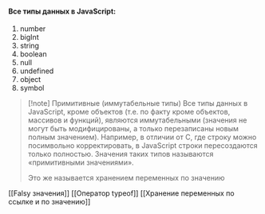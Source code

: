 #### Все типы данных в JavaScript:
1. number
2. bigInt
3. string
4. boolean
5. null
6. undefined
7. object
8. symbol

>[!note] Примитивные (иммутабельные типы)
>Все типы данных в JavaScript, кроме объектов (т.е. по факту кроме объектов, массивов и функций), являются иммутабельными (значения не могут быть модифицированы, а только перезаписаны новым полным значением). Например, в отличии от C, где строку можно посимвольно корректировать, в JavaScript строки пересоздаются только полностью. Значения таких типов называются «примитивными значениями».
>
>Это же называется хранением переменных по значению




[[Falsy значения]]
[[Оператор typeof]]
[[Хранение переменных по ссылке и по значению]]
